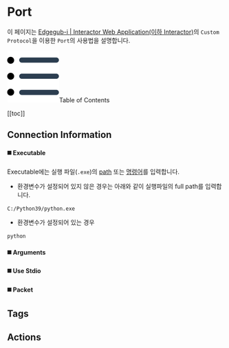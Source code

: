 # Port
이 페이지는 <u>Edgegub-i | Interactor Web Application(이하 Interactor)</u>의 `Custom Protocol`을 이용한 `Port`의 사용법을 설명합니다.

<div class="toc-title"><img src="../../img/icon/list.svg">Table of Contents</div>

[[toc]]

## Connection Information

#### :black_medium_square: Executable

Executable에는 실행 파일(`.exe`)의 <u>path</u> 또는 <u>명령어</u>를 입력합니다.

- 환경변수가 설정되어 있지 않은 경우는 아래와 같이 실행파일의 full path를 입력합니다.
``` bash
C:/Python39/python.exe
```

- 환경변수가 설정되어 있는 경우
``` bash
python
```

#### :black_medium_square: Arguments
#### :black_medium_square: Use Stdio
#### :black_medium_square: Packet

## Tags

## Actions